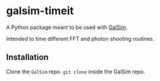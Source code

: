 # galsim-timeit
A Python package meant to be used with [GalSim](https://github.com/GalSim-developers/GalSim).

Intended to time different FFT and photon shooting routines.

## Installation

Clone the `GalSim` repo.
`git clone` inside the GalSim repo.


